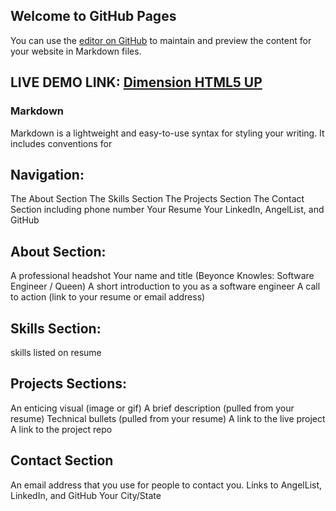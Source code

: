 ## Welcome to GitHub Pages

You can use the [editor on GitHub](https://github.com/laurengus17/laurengus17.github.io/edit/main/README.md) to maintain and preview the content for your website in Markdown files.
## LIVE DEMO LINK: [Dimension HTML5 UP](https://html5up.net/dimension)

### Markdown

Markdown is a lightweight and easy-to-use syntax for styling your writing. It includes conventions for

## Navigation:
The About Section
The Skills Section
The Projects Section
The Contact Section including phone number
Your Resume
Your LinkedIn, AngelList, and GitHub

## About Section:
A professional headshot
Your name and title (Beyonce Knowles: Software Engineer / Queen)
A short introduction to you as a software engineer
A call to action (link to your resume or email address)

## Skills Section:
skills listed on resume

## Projects Sections:
An enticing visual (image or gif)
A brief description (pulled from your resume)
Technical bullets (pulled from your resume)
A link to the live project
A link to the project repo

## Contact Section
An email address that you use for people to contact you.
Links to AngelList, LinkedIn, and GitHub
Your City/State
